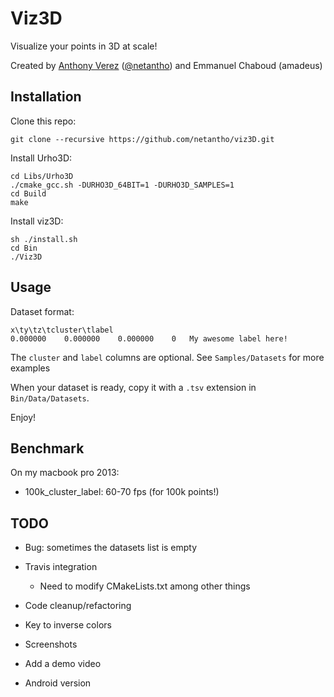 # Viz3D

Visualize your points in 3D at scale!

Created by [Anthony Verez](http://www.anthony-verez.fr) ([@netantho](http://twitter.com/netantho)) and Emmanuel Chaboud (amadeus)

## Installation

Clone this repo:
```
git clone --recursive https://github.com/netantho/viz3D.git
```

Install Urho3D:
```
cd Libs/Urho3D
./cmake_gcc.sh -DURHO3D_64BIT=1 -DURHO3D_SAMPLES=1
cd Build
make
```

Install viz3D:
```
sh ./install.sh
cd Bin
./Viz3D
```

## Usage

Dataset format:

```
x\ty\tz\tcluster\tlabel
0.000000	0.000000	0.000000	0	My awesome label here!
```
The `cluster` and `label` columns are optional.
See `Samples/Datasets` for more examples

When your dataset is ready, copy it with a `.tsv` extension in `Bin/Data/Datasets`.

Enjoy!

## Benchmark

On my macbook pro 2013:
* 100k_cluster_label: 60-70 fps (for 100k points!)

## TODO

* Bug: sometimes the datasets list is empty
* Travis integration
	* Need to modify CMakeLists.txt among other things
* Code cleanup/refactoring
* Key to inverse colors
* Screenshots

* Add a demo video
* Android version
